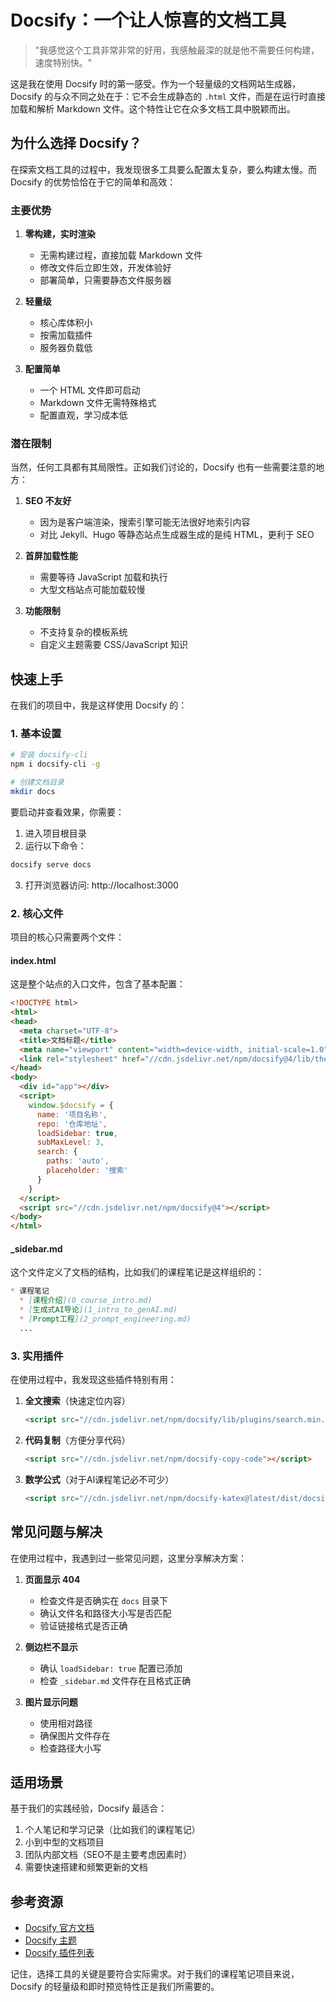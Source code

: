 # Docsify：一个让人惊喜的文档工具

> "我感觉这个工具非常非常的好用，我感触最深的就是他不需要任何构建，速度特别快。"

这是我在使用 Docsify 时的第一感受。作为一个轻量级的文档网站生成器，Docsify 的与众不同之处在于：它不会生成静态的 `.html` 文件，而是在运行时直接加载和解析 Markdown 文件。这个特性让它在众多文档工具中脱颖而出。

## 为什么选择 Docsify？

在探索文档工具的过程中，我发现很多工具要么配置太复杂，要么构建太慢。而 Docsify 的优势恰恰在于它的简单和高效：

### 主要优势

1. **零构建，实时渲染**
   - 无需构建过程，直接加载 Markdown 文件
   - 修改文件后立即生效，开发体验好
   - 部署简单，只需要静态文件服务器

2. **轻量级**
   - 核心库体积小
   - 按需加载插件
   - 服务器负载低

3. **配置简单**
   - 一个 HTML 文件即可启动
   - Markdown 文件无需特殊格式
   - 配置直观，学习成本低

### 潜在限制

当然，任何工具都有其局限性。正如我们讨论的，Docsify 也有一些需要注意的地方：

1. **SEO 不友好**
   - 因为是客户端渲染，搜索引擎可能无法很好地索引内容
   - 对比 Jekyll、Hugo 等静态站点生成器生成的是纯 HTML，更利于 SEO

2. **首屏加载性能**
   - 需要等待 JavaScript 加载和执行
   - 大型文档站点可能加载较慢

3. **功能限制**
   - 不支持复杂的模板系统
   - 自定义主题需要 CSS/JavaScript 知识

## 快速上手

在我们的项目中，我是这样使用 Docsify 的：

### 1. 基本设置

```bash
# 安装 docsify-cli
npm i docsify-cli -g

# 创建文档目录
mkdir docs
```
要启动并查看效果，你需要：

1. 进入项目根目录
2. 运行以下命令：
```bash:docs/misc/docsify-guide.md
docsify serve docs
```
3. 打开浏览器访问: http://localhost:3000



### 2. 核心文件

项目的核心只需要两个文件：

#### index.html
这是整个站点的入口文件，包含了基本配置：

```html
<!DOCTYPE html>
<html>
<head>
  <meta charset="UTF-8">
  <title>文档标题</title>
  <meta name="viewport" content="width=device-width, initial-scale=1.0">
  <link rel="stylesheet" href="//cdn.jsdelivr.net/npm/docsify@4/lib/themes/vue.css">
</head>
<body>
  <div id="app"></div>
  <script>
    window.$docsify = {
      name: '项目名称',
      repo: '仓库地址',
      loadSidebar: true,
      subMaxLevel: 3,
      search: {
        paths: 'auto',
        placeholder: '搜索'
      }
    }
  </script>
  <script src="//cdn.jsdelivr.net/npm/docsify@4"></script>
</body>
</html>
```

#### _sidebar.md
这个文件定义了文档的结构，比如我们的课程笔记是这样组织的：

```markdown
* 课程笔记
  * [课程介绍](0_course_intro.md)
  * [生成式AI导论](1_intro_to_genAI.md)
  * [Prompt工程](2_prompt_engineering.md)
  ...
```

### 3. 实用插件

在使用过程中，我发现这些插件特别有用：

1. **全文搜索**（快速定位内容）
   ```html
   <script src="//cdn.jsdelivr.net/npm/docsify/lib/plugins/search.min.js"></script>
   ```

2. **代码复制**（方便分享代码）
   ```html
   <script src="//cdn.jsdelivr.net/npm/docsify-copy-code"></script>
   ```

3. **数学公式**（对于AI课程笔记必不可少）
   ```html
   <script src="//cdn.jsdelivr.net/npm/docsify-katex@latest/dist/docsify-katex.js"></script>
   ```

## 常见问题与解决

在使用过程中，我遇到过一些常见问题，这里分享解决方案：

1. **页面显示 404**
   - 检查文件是否确实在 `docs` 目录下
   - 确认文件名和路径大小写是否匹配
   - 验证链接格式是否正确

2. **侧边栏不显示**
   - 确认 `loadSidebar: true` 配置已添加
   - 检查 `_sidebar.md` 文件存在且格式正确

3. **图片显示问题**
   - 使用相对路径
   - 确保图片文件存在
   - 检查路径大小写

## 适用场景

基于我们的实践经验，Docsify 最适合：
1. 个人笔记和学习记录（比如我们的课程笔记）
2. 小到中型的文档项目
3. 团队内部文档（SEO不是主要考虑因素时）
4. 需要快速搭建和频繁更新的文档

## 参考资源

- [Docsify 官方文档](https://docsify.js.org/)
- [Docsify 主题](https://docsify.js.org/#/themes)
- [Docsify 插件列表](https://docsify.js.org/#/plugins)

记住，选择工具的关键是要符合实际需求。对于我们的课程笔记项目来说，Docsify 的轻量级和即时预览特性正是我们所需要的。 